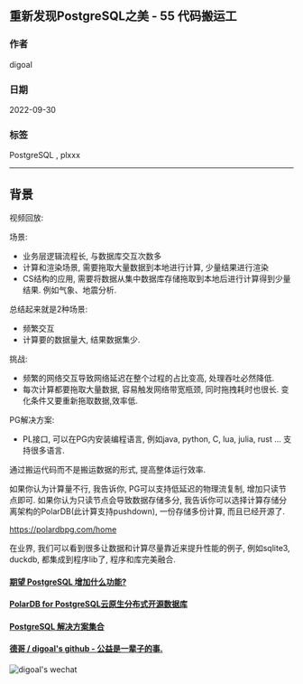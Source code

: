 ## 重新发现PostgreSQL之美 - 55 代码搬运工     
        
### 作者        
digoal        
        
### 日期        
2022-09-30         
        
### 标签        
PostgreSQL , plxxx  
        
----        
        
## 背景        
视频回放:        
        
场景:     
- 业务层逻辑流程长, 与数据库交互次数多  
- 计算和渲染场景, 需要拖取大量数据到本地进行计算, 少量结果进行渲染  
- CS结构的应用, 需要将数据从集中数据库存储拖取到本地后进行计算得到少量结果. 例如气象、地震分析.   
  
总结起来就是2种场景:  
- 频繁交互  
- 计算要的数据量大, 结果数据集少.   
  
挑战:        
- 频繁的网络交互导致网络延迟在整个过程的占比变高, 处理吞吐必然降低.   
- 每次计算都要拖取大量数据, 容易触发网络带宽瓶颈, 同时拖拽耗时也很长. 变化条件又要重新拖取数据,效率低.   
        
PG解决方案:         
- PL接口, 可以在PG内安装编程语言, 例如java, python, C, lua, julia, rust ... 支持很多语言.   
  
通过搬运代码而不是搬运数据的形式, 提高整体运行效率.   
  
如果你认为计算量不行, 我告诉你, PG可以支持低延迟的物理流复制, 增加只读节点即可. 如果你认为只读节点会导致数据存储多分, 我告诉你可以选择计算存储分离架构的PolarDB(此计算支持pushdown), 一份存储多份计算, 而且已经开源了.    
  
https://polardbpg.com/home  
  
在业界, 我们可以看到很多让数据和计算尽量靠近来提升性能的例子, 例如sqlite3, duckdb, 都集成到程序lib了, 程序和库完美融合.   
  
  
#### [期望 PostgreSQL 增加什么功能?](https://github.com/digoal/blog/issues/76 "269ac3d1c492e938c0191101c7238216")
  
  
#### [PolarDB for PostgreSQL云原生分布式开源数据库](https://github.com/ApsaraDB/PolarDB-for-PostgreSQL "57258f76c37864c6e6d23383d05714ea")
  
  
#### [PostgreSQL 解决方案集合](https://yq.aliyun.com/topic/118 "40cff096e9ed7122c512b35d8561d9c8")
  
  
#### [德哥 / digoal's github - 公益是一辈子的事.](https://github.com/digoal/blog/blob/master/README.md "22709685feb7cab07d30f30387f0a9ae")
  
  
![digoal's wechat](../pic/digoal_weixin.jpg "f7ad92eeba24523fd47a6e1a0e691b59")
  
